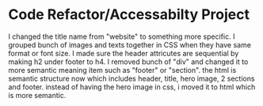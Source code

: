 # Code Refactor/Accessabilty Project


I changed the title name from "website" to something more specific. I grouped bunch of images and texts together in CSS when they have same format or font size. I made sure the header attricutes are sequential by making h2 under footer to h4. I removed bunch of "div" and changed it  to more semantic meaning item such as "footer" or "section". the html is semantic structure now which includes header, title, hero image, 2 sections and footer. instead of having the hero image in css, i moved it to html which is more semantic. 


